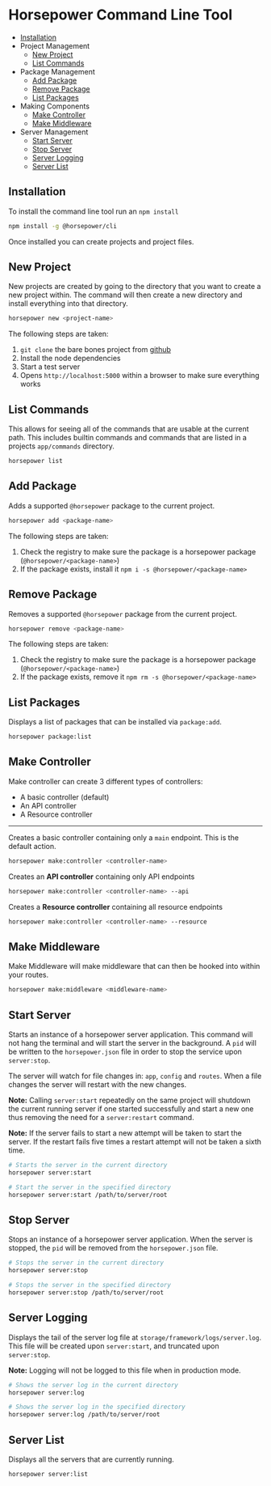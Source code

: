 # Horsepower Command Line Tool

* [Installation](#installation)
* Project Management
  * [New Project](#new-project)
  * [List Commands](#list-commands)
* Package Management
  * [Add Package](#add-package)
  * [Remove Package](#remove-package)
  * [List Packages](#list-packages)
* Making Components
  * [Make Controller](#make-controller)
  * [Make Middleware](#make-middleware)
* Server Management
  * [Start Server](#start-server)
  * [Stop Server](#stop-server)
  * [Server Logging](#server-logging)
  * [Server List](#server-list)

## Installation

To install the command line tool run an `npm install`

```bash
npm install -g @horsepower/cli
```

Once installed you can create projects and project files.

## New Project

New projects are created by going to the directory that you want to create a new project within. The command will then create a new directory and install everything into that directory.

```bash
horsepower new <project-name>
```

The following steps are taken:

1. `git clone` the bare bones project from [github](https://github.com/horsepower-server/horsepower)
2. Install the node dependencies
3. Start a test server
4. Opens `http://localhost:5000` within a browser to make sure everything works

## List Commands

This allows for seeing all of the commands that are usable at the current path. This includes builtin commands and commands that are listed in a projects `app/commands` directory.

```bash
horsepower list
```

## Add Package

Adds a supported `@horsepower` package to the current project.

```bash
horsepower add <package-name>
```

The following steps are taken:

1. Check the registry to make sure the package is a horsepower package (`@horsepower/<package-name>`)
2. If the package exists, install it `npm i -s @horsepower/<package-name>`

## Remove Package

Removes a supported `@horsepower` package from the current project.

```bash
horsepower remove <package-name>
```

The following steps are taken:

1. Check the registry to make sure the package is a horsepower package (`@horsepower/<package-name>`)
2. If the package exists, remove it `npm rm -s @horsepower/<package-name>`

## List Packages

Displays a list of packages that can be installed via `package:add`.

```bash
horsepower package:list
```

## Make Controller

Make controller can create 3 different types of controllers:

* A basic controller (default)
* An API controller
* A Resource controller
---
Creates a basic controller containing only a `main` endpoint. This is the default action.
```bash
horsepower make:controller <controller-name>
```

Creates an **API controller** containing only API endpoints
```bash
horsepower make:controller <controller-name> --api
```

Creates a **Resource controller** containing all resource endpoints
```bash
horsepower make:controller <controller-name> --resource
```

## Make Middleware

Make Middleware will make middleware that can then be hooked into within your routes.

```bash
horsepower make:middleware <middleware-name>
```

## Start Server

Starts an instance of a horsepower server application. This command will not hang the terminal and will start the server in the background. A `pid` will be written to the `horsepower.json` file in order to stop the service upon `server:stop`.

The server will watch for file changes in: `app`, `config` and `routes`. When a file changes the server will restart with the new changes.

**Note:** Calling `server:start` repeatedly on the same project will shutdown the current running server if one started successfully and start a new one thus removing the need for a `server:restart` command.

**Note:** If the server fails to start a new attempt will be taken to start the server. If the restart fails five times a restart attempt will not be taken a sixth time.

```bash
# Starts the server in the current directory
horsepower server:start

# Start the server in the specified directory
horsepower server:start /path/to/server/root
```

## Stop Server

Stops an instance of a horsepower server application. When the server is stopped, the `pid` will be removed from the `horsepower.json` file.

```bash
# Stops the server in the current directory
horsepower server:stop

# Stops the server in the specified directory
horsepower server:stop /path/to/server/root
```

## Server Logging

Displays the tail of the server log file at `storage/framework/logs/server.log`. This file will be created upon `server:start`, and truncated upon `server:stop`.

**Note:** Logging will not be logged to this file when in production mode.

```bash
# Shows the server log in the current directory
horsepower server:log

# Shows the server log in the specified directory
horsepower server:log /path/to/server/root
```

## Server List

Displays all the servers that are currently running.

```bash
horsepower server:list
```